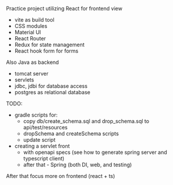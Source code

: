 Practice project utilizing React for frontend view
 - vite as build tool
 - CSS modules
 - Material UI
 - React Router
 - Redux for state management
 - React hook form for forms

Also Java as backend
- tomcat server
- servlets
- jdbc, jdbi for database access
- postgres as relational database

TODO:
- gradle scripts for:
  - copy db/create_schema.sql and drop_schema.sql to api/test/resources
  - dropSchema and createSchema scripts
  - update script
- creating a servlet front
  - with openapi specs (see how to generate spring server and typescript client)
  - after that - Spring (both DI, web, and testing)
  
After that focus more on frontend (react + ts)
